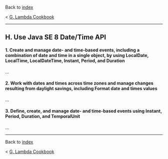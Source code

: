 Back to [index](README.md)

&lt; [G. Lambda Cookbook](G.md)

---
## H. Use Java SE 8 Date/Time API
#### 1. Create and manage date- and time-based events, including a combination of date and time in a single object, by using LocalDate, LocalTime, LocalDateTime, Instant, Period, and Duration
...
#### 2. Work with dates and times across time zones and manage changes resulting from daylight savings, including Format date and times values
...
#### 3. Define, create, and manage date- and time-based events using Instant, Period, Duration, and TemporalUnit
...

---
Back to [index](README.md)

&lt; [G. Lambda Cookbook](G.md)
